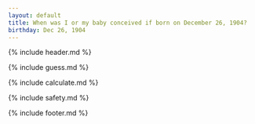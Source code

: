 ```yaml
---
layout: default
title: When was I or my baby conceived if born on December 26, 1904?
birthday: Dec 26, 1904
---
```


{% include header.md %}

{% include guess.md %}

{% include calculate.md %}

{% include safety.md %}

{% include footer.md %}



